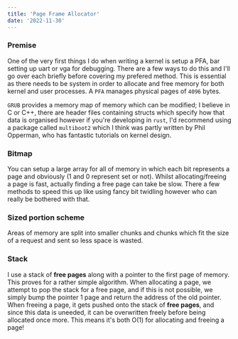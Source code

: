 ```yaml
---
title: 'Page Frame Allocator'
date: '2022-11-30'
---
```


### Premise
One of the very first things I do when writing a kernel is setup a PFA, bar setting up uart or vga for debugging. There are a few ways to do this and I'll go over each briefly before covering my prefered method. This is essential as there needs to be system in order to allocate and free memory for both kernel and user processes. A `PFA` manages physical pages of `4096` bytes.

`GRUB` provides a memory map of memory which can be modified; I believe in C or C++, there are header files containing structs which specify how that data is organised however if you're developing in `rust`, I'd recommend using a package called `multiboot2` which I think was partly written by Phil Opperman, who has fantastic tutorials on kernel design.

### Bitmap
You can setup a large array for all of memory in which each bit represents a page and obviously (1 and 0 represent set or not). Whilst allocating/freeing a page is fast, actually finding a free page can take be slow. There a few methods to speed this up like using fancy bit twidling however who can really be bothered with that.

### Sized portion scheme
Areas of memory are split into smaller chunks and chunks which fit the size of a request and sent so less space is wasted.

### Stack
I use a stack of **free pages** along with a pointer to the first page of memory. This proves for a rather simple algorithm. When allocating a page, we attempt to pop the stack for a free page, and if this is not possible, we simply bump the pointer 1 page and return the address of the old pointer. When freeing a page, it gets pushed onto the stack of **free pages**, and since this data is uneeded, it can be overwritten freely before being allocated once more. This means it's both O(1) for allocating and freeing a page!


